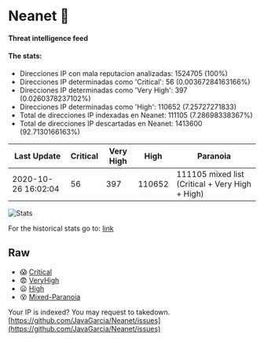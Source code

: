 # Neanet :hocho:
#### Threat intelligence feed
#### The stats:

- Direcciones IP con mala reputacion analizadas: 1524705 (100%)
- Direcciones IP determinadas como 'Critical':  56 (0.00367284163166%)
- Direcciones IP determinadas como 'Very High':  397 (0.0260378237102%)
- Direcciones IP determinadas como 'High':  110652 (7.25727271833)
- Total de direcciones IP indexadas en Neanet:  111105 (7.28698338367%)
- Total de direcciones IP descartadas en Neanet:  1413600 (92.7130166163%)

| Last Update | Critical | Very High | High | Paranoia |
| --- | --- | --- | --- | --- |
| 2020-10-26 16:02:04 | 56 | 397 | 110652 | 111105 mixed list (Critical + Very High + High)|

![Stats](https://docs.google.com/spreadsheets/d/e/2PACX-1vSnaNMIXVabIpDJjufMlzH7poXnshF3mgd8Is1g9ytUEzVsP5my4Trn8f-xkoLLQ38xpL3HtmUexLo6/pubchart?oid=501124687&format=image)

For the historical stats go to: [link](/stats.csv)
## Raw
- :scream: [Critical](https://raw.githubusercontent.com/JavaGarcia/Neanet/master/blacklists/neanet_critical.txt)
- :fearful: [VeryHigh](https://raw.githubusercontent.com/JavaGarcia/Neanet/master/blacklists/neanet_veryHigh.txtt)
- :frowning: [High](https://raw.githubusercontent.com/JavaGarcia/Neanet/master/blacklists/neanet_high.txt)
- :dizzy_face: [Mixed-Paranoia](https://raw.githubusercontent.com/JavaGarcia/Neanet/master/blacklists/neanet_all.txt)


Your IP is indexed? You may request to takedown. [https://github.com/JavaGarcia/Neanet/issues](https://github.com/JavaGarcia/Neanet/issues)























































































































































































































































































































































































































































































































































































































































































































































































































































































































































































































































































































































































































































































































































































































































































































































































































































































































































